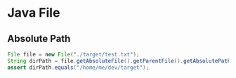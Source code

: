 # Java File
## Absolute Path
```java
File file = new File("./target/test.txt");
String dirPath = file.getAbsoluteFile().getParentFile().getAbsolutePath()
assert dirPath.equals("/home/me/dev/target");
```

